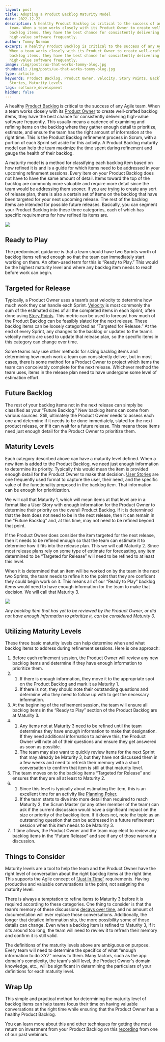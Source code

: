 ```yaml
---
layout: post
title: Adopting a Product Backlog Maturity Model
date: 2022-12-22
description: A healthy Product Backlog is critical to the success of any Agile
  team. When a team works closely with its Product Owner to create well-crafted
  backlog items, they have the best chance for consistently delivering
  high-value software frequently.
author: Tommy Norman
excerpt: A healthy Product Backlog is critical to the success of any Agile team.
  When a team works closely with its Product Owner to create well-crafted
  backlog items, they have the best chance for consistently delivering
  high-value software frequently.
image: /img/posts/ux-that-works-tommy-blog.jpg
thumbnail: /img/posts/ux-that-works-tommy-blog.jpg
type: article
keywords: Product Backlog, Product Owner, Velocity, Story Points, Backlog, User
  Stories, Maturity Levels
tags: software_development
hidden: false
---
```

<!--StartFragment-->

A healthy [Product Backlog](https://scrumguides.org/scrum-guide.html#product-backlog) is critical to the success of any Agile team. When a team works closely with its [Product Owner](https://scrumguides.org/scrum-guide.html#product-owner) to create well-crafted backlog items, they have the best chance for consistently delivering high-value software frequently. This usually means a cadence of examining and refining items on the backlog where they gather enough detail to prioritize, estimate, and ensure the team has the right amount of information at the right time. This is the Product Backlog refinement process in Scrum, with a portion of each Sprint set aside for this activity. A Product Backlog maturity model can help the team maximize the time spent during refinement and gauge the health of their backlog.

A maturity model is a method for classifying each backlog item based on how refined it is and is a guide for which items need to be addressed in your upcoming refinement sessions. Every item on your Product Backlog does not have to have the same amount of detail. Items toward the top of the backlog are commonly more valuable and require more detail since the team would be addressing them sooner. If you are trying to create any sort of release plan, there is also a certain set of items on the backlog that have been targeted for your next upcoming release. The rest of the backlog items are intended for possible future releases. Basically, you can segment your Product Backlog into these three categories, each of which has specific requirements for how refined its items are. 

![](/img/posts/tommy-01-1-.png)

## Ready to Play

The predominant guidance is that a team should have two Sprints worth of backlog items refined enough so that the team can immediately start working on them. An often-used term for this is “Ready to Play.” This would be the highest maturity level and where any backlog item needs to reach before work can begin. 

## Targeted for Release

Typically, a Product Owner uses a team’s past velocity to determine how much work they can handle each Sprint. [Velocity](https://www.scruminc.com/velocity/) is most commonly the sum of the estimated sizes of all the completed items in each Sprint, often done using [Story Points](https://www.mountaingoatsoftware.com/blog/what-are-story-points). This metric can be used to forecast how much of the Product Backlog can be feasibly slated for the next release. These backlog items can be loosely categorized as “Targeted for Release.” At the end of every Sprint, any changes to the backlog or updates to the team’s velocity metric are used to update that release plan, so the specific items in this category can change over time.

Some teams may use other methods for sizing backlog items and determining how much work a team can consistently deliver, but in most cases, there is some method for a Product Owner to project which items the team can conceivably complete for the next release. Whichever method the team uses, items in the release plan need to have undergone some level of estimation effort.

## Future Backlog

The rest of your backlog items not in the next release can simply be classified as your “Future Backlog.” New backlog items can come from various sources. Still, ultimately the Product Owner needs to assess each one and determine if it needs to be done immediately, slated for the next product release, or if it can wait for a future release. This means those items need just enough detail for the Product Owner to prioritize them.

## Maturity Levels

Each category described above can have a maturity level defined. When a new item is added to the Product Backlog, we need just enough information to determine its priority. Typically this would mean the item is provided enough detail for the Product Owner to make that decision. [User Stories](https://www.mountaingoatsoftware.com/agile/user-stories) are one frequently used format to capture the user, their need, and the specific value of the functionality proposed in the backlog item. That information can be enough for prioritization.

We will call that Maturity 1, which will mean items at that level are in a format like a User Story with enough information for the Product Owner to determine their priority on the overall Product Backlog. If it is determined that the item does not need to be in the next release, then it can remain in the “Future Backlog” and, at this time, may not need to be refined beyond that point.

If the Product Owner does consider the item targeted for the next release, then it needs to be refined enough so that the team can estimate it to determine how it fits into the release plan. This we will call Maturity 2. Since most release plans rely on some type of estimate for forecasting, any item determined to be “Targeted for Release” will need to be refined to at least this level.

When it is determined that an item will be worked on by the team in the next two Sprints, the team needs to refine it to the point that they are confident they could begin work on it. This means all of our “Ready to Play” backlog items would need to have enough information for the team to make that decision. We will call that Maturity 3. 

![](/img/posts/tommy-02-1-.png)

*Any backlog item that has yet to be reviewed by the Product Owner, or did not have enough information to prioritize it, can be considered Maturity 0.*

## Utilizing Maturity Levels

These three basic maturity levels can help determine when and what backlog items to address during refinement sessions. Here is one approach:

1. Before each refinement session, the Product Owner will review any new backlog items and determine if they have enough information to prioritize them.
2. 1. If there is enough information, they move it to the appropriate spot on the Product Backlog and mark it as Maturity 1.
   2. If there is not, they should note their outstanding questions and determine who they need to follow up with to get the necessary information.
3. At the beginning of the refinement session, the team will ensure all backlog items in the “Ready to Play” section of the Product Backlog are at Maturity 3.
4. 1. Any items not at Maturity 3 need to be refined until the team determines they have enough information to make that designation. If they need additional information to achieve this, the Product Owner will note all of their questions and ensure they get answered as soon as possible.
   2. The team may also want to quickly review items for the next Sprint that may already be Maturity 3, but they have not discussed them in a few weeks and need to refresh their memory with a short conversation to confirm that item is still at that maturity level.
5. The team moves on to the backlog items “Targeted for Release” and ensures that they are all at least to Maturity 2.
6. 1. Since this level is typically about estimating the item, this is an excellent time for an activity like [Planning Poker](https://www.mountaingoatsoftware.com/agile/planning-poker).
   2. If the team starts to dive into more detail than required to reach Maturity 2, the Scrum Master (or any other member of the team) can ask if the current discussion would have a significant impact on the size or priority of the backlog item. If it does not, note the topic as an outstanding question that can be addressed in a future refinement session when this item needs to be Maturity 3.
7. If time allows, the Product Owner and the team may elect to review any backlog items in the “Future Release” and see if any of those warrant a discussion.

## Things to Consider

Maturity levels are a tool to help the team and the Product Owner have the right level of conversation about the right backlog items at the right time. This supports the Agile concept of [“Just In Time”](https://agileforall.com/new-to-agile-remember-one-thing-just-enough-just-in-time/) requirements. Having productive and valuable conversations is the point, not assigning the maturity level.

There is always a temptation to refine items to Maturity 3 before it is required according to these categories. One thing to consider is that the team’s memory of these discussions [decays over time](https://en.wikipedia.org/wiki/Forgetting_curve), and no amount of documentation will ever replace those conversations. Additionally, the longer that detailed information sits, the more possibility some of those details can change. Even when a backlog item is refined to Maturity 3, if it sits around too long, the team will need to review it to refresh their memory and confirm it is still valid.

The definitions of the maturity levels above are ambiguous on purpose. Every team will need to determine the specifics of what “enough information to do XYZ” means to them. Many factors, such as the app domain's complexity, the team's skill level, the Product Owner's domain knowledge, etc., will be significant in determining the particulars of your definitions for each maturity level.

## Wrap Up

This simple and practical method for determining the maturity level of backlog items can help teams focus their time on having valuable conversations at the right time while ensuring that the Product Owner has a healthy Product Backlog.

You can learn more about this and other techniques for getting the most return on investment from your Product Backlog on this [recording](https://www.youtube.com/watch?v=6D8NcS0yTMQ&t=730s) from one of our past webinars.

<!--EndFragment-->